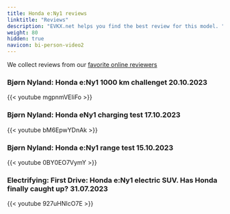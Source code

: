 ```yaml
---
title: Honda e:Ny1 reviews
linktitle: "Reviews"
description: "EVKX.net helps you find the best review for this model. "
weight: 80
hidden: true
navicon: bi-person-video2
---
```

We collect reviews from our [favorite online reviewers](/guides/evreviewers/)

### Bjørn Nyland: Honda e:Ny1 1000 km challenget 20.10.2023

{{< youtube mgpnmVEIiFo >}}

### Bjørn Nyland: Honda eNy1 charging test 17.10.2023

{{< youtube bM6EpwYDnAk >}}

### Bjørn Nyland: Honda e:Ny1 range test 15.10.2023

{{< youtube 0BY0EO7VymY >}}

### Electrifying: First Drive: Honda e:Ny1 electric SUV. Has Honda finally caught up? 31.07.2023

{{< youtube 927uHNIcO7E >}}

